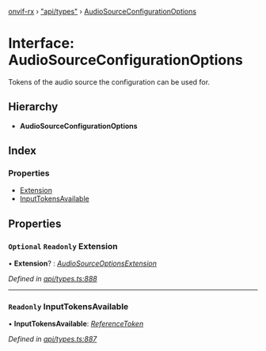 [onvif-rx](../README.md) › ["api/types"](../modules/_api_types_.md) › [AudioSourceConfigurationOptions](_api_types_.audiosourceconfigurationoptions.md)

# Interface: AudioSourceConfigurationOptions

Tokens of the audio source the configuration can be used for.

## Hierarchy

* **AudioSourceConfigurationOptions**

## Index

### Properties

* [Extension](_api_types_.audiosourceconfigurationoptions.md#optional-readonly-extension)
* [InputTokensAvailable](_api_types_.audiosourceconfigurationoptions.md#readonly-inputtokensavailable)

## Properties

### `Optional` `Readonly` Extension

• **Extension**? : *[AudioSourceOptionsExtension](_api_types_.audiosourceoptionsextension.md)*

*Defined in [api/types.ts:888](https://github.com/patrickmichalina/onvif-rx/blob/3e9b152/src/api/types.ts#L888)*

___

### `Readonly` InputTokensAvailable

• **InputTokensAvailable**: *[ReferenceToken](../modules/_api_types_.md#referencetoken)*

*Defined in [api/types.ts:887](https://github.com/patrickmichalina/onvif-rx/blob/3e9b152/src/api/types.ts#L887)*

